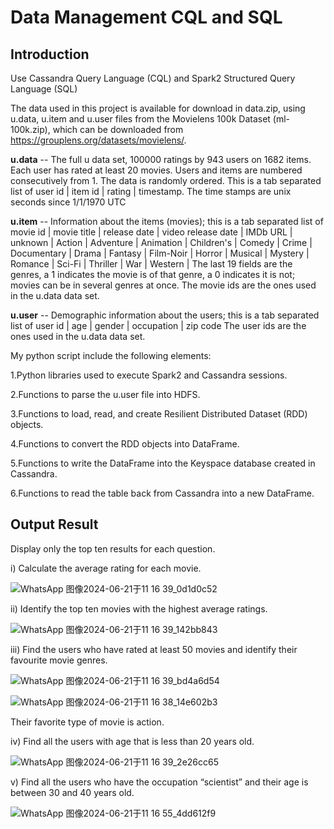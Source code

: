 # Data Management CQL and SQL
## Introduction
Use Cassandra Query Language (CQL) and Spark2 Structured Query Language (SQL)

The data used in this project is available for download in data.zip, using u.data, u.item and u.user files from the Movielens 100k Dataset (ml-100k.zip), which can be downloaded from https://grouplens.org/datasets/movielens/.

**u.data**    -- The full u data set, 100000 ratings by 943 users on 1682 items.
              Each user has rated at least 20 movies.  Users and items are
              numbered consecutively from 1.  The data is randomly
              ordered. This is a tab separated list of 
	         user id | item id | rating | timestamp. 
              The time stamps are unix seconds since 1/1/1970 UTC   

**u.item**     -- Information about the items (movies); this is a tab separated
              list of
              movie id | movie title | release date | video release date |
              IMDb URL | unknown | Action | Adventure | Animation |
              Children's | Comedy | Crime | Documentary | Drama | Fantasy |
              Film-Noir | Horror | Musical | Mystery | Romance | Sci-Fi |
              Thriller | War | Western |
              The last 19 fields are the genres, a 1 indicates the movie
              is of that genre, a 0 indicates it is not; movies can be in
              several genres at once.
              The movie ids are the ones used in the u.data data set.

**u.user**     -- Demographic information about the users; this is a tab
              separated list of
              user id | age | gender | occupation | zip code
              The user ids are the ones used in the u.data data set.

My python script include the following elements:

1.Python libraries used to execute Spark2 and Cassandra sessions.

2.Functions to parse the u.user file into HDFS.

3.Functions to load, read, and create Resilient Distributed Dataset (RDD) objects.

4.Functions to convert the RDD objects into DataFrame.

5.Functions to write the DataFrame into the Keyspace database created in Cassandra.

6.Functions to read the table back from Cassandra into a new DataFrame.

## Output Result
Display only the top ten results for each question.

i) Calculate the average rating for each movie.

![WhatsApp 图像2024-06-21于11 16 39_0d1d0c52](https://github.com/PanLuochuan/Data-Management-CQL-and-SQL/assets/152348928/885bcf06-d61c-4197-b5b3-956437fda762)

ii) Identify the top ten movies with the highest average ratings.

![WhatsApp 图像2024-06-21于11 16 39_142bb843](https://github.com/PanLuochuan/Data-Management-CQL-and-SQL/assets/152348928/1bbd437f-e9f1-4340-8134-8121fe2dff5b)

iii) Find the users who have rated at least 50 movies and identify their favourite movie genres.

![WhatsApp 图像2024-06-21于11 16 39_bd4a6d54](https://github.com/PanLuochuan/Data-Management-CQL-and-SQL/assets/152348928/054c4f53-3cb0-48db-8393-0b8b44922b86)

![WhatsApp 图像2024-06-21于11 16 38_14e602b3](https://github.com/PanLuochuan/Data-Management-CQL-and-SQL/assets/152348928/735acb0a-c777-4245-a57c-d349b0feb95d)

Their favorite type of movie is action.

iv) Find all the users with age that is less than 20 years old.

![WhatsApp 图像2024-06-21于11 16 39_2e26cc65](https://github.com/PanLuochuan/Data-Management-CQL-and-SQL/assets/152348928/9cbd5bd5-87e0-4dde-aa63-a638a24bbd42)

v) Find all the users who have the occupation “scientist” and their age is between 30 and 40 years old.

![WhatsApp 图像2024-06-21于11 16 55_4dd612f9](https://github.com/PanLuochuan/Data-Management-CQL-and-SQL/assets/152348928/5e106162-6666-43c0-bbed-2e64a6959001)
